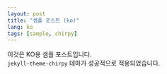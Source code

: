 ```yaml
---
layout: post
title: "샘플 포스트 (ko)"
lang: ko
tags: [sample, chirpy]
---
```


이것은 KO용 샘플 포스트입니다.  
`jekyll-theme-chirpy` 테마가 성공적으로 적용되었습니다.
